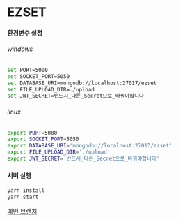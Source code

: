 # EZSET

#### 환경변수 설정

###### windows

```sh
set PORT=5000
set SOCKET_PORT=5050
set DATABASE_URI=mongodb://localhost:27017/ezset
set FILE_UPLOAD_DIR=./upload
set JWT_SECRET=반드시_다른_Secret으로_바꿔야합니다
```

###### linux

```sh
export PORT=5000
export SOCKET_PORT=5050
export DATABASE_URI='mongodb://localhost:27017/ezset'
export FILE_UPLOAD_DIR='./upload'
export JWT_SECRET='반드시_다른_Secret으로_바꿔야합니다'
```

#### 서버 실행

```sh
yarn install
yarn start
```

[메인 브랜치](https://github.com/Tekiter/EZSET/tree/master)
